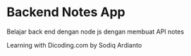 # Backend Notes App
Belajar back end dengan node js dengan membuat API notes

Learning with Dicoding.com by Sodiq Ardianto
